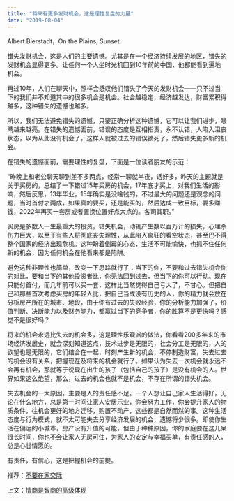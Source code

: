 ```yaml
---
title: "将来有更多发财机会，这是理性复盘的力量"
date: "2019-08-04"
---
```


 Albert Bierstadt，On the Plains, Sunset

  

错失发财机会，这是人们的主要遗憾。尤其是在一个经济持续发展的地区，错失的发财机会显得更多。让任何一个人坐时光机回到10年前的中国，他都能看到遍地机会。

再过10年，人们在聊天中，照样会感叹他们错失了今天的发财机会——只不过当下的我们并不知道其中的很多机会是机会。社会越稳定，经济越发达，财富累积得越多，这种错失的遗憾也越多。

所以，我们无法避免错失的遗憾，只要正确分析这种遗憾，它可以让我们进步，眼睛越来越亮。在错失的遗憾面前，错误的态度是互相指责，永不认错，人陷入沮丧状态，以为从此没有机会了，这样人就被过去的错误锁死了，然后错失更多新的机会。

在错失的遗憾面前，需要理性的复盘，下面是一位读者朋友的示范：

“昨晚上和老公聊天聊到差不多两点，经常一聊就半夜，话好多，昨天的主题就是关于买房的，总结了一下错过15年买房的机会，17年底才买上，对我们生活的影响，然后反思，13年毕业，15年确实是没啥钱的，不过最大的问题还是观念的问题，当时首付才两成，如果真的要买，还是能买的，然后达成一致目标，要多赚钱，2022年再买一套房或者置换位置好点大点的。各司其职。”

买房是多数人一生最重大的投资，错失机会，动辄产生数以百万计的损失，心理杀伤力巨大，以至于有些人将彻底丧失理性，从此陷入疯狂的看空状态，甚至巴不得整个国家的经济出现危机。这种盼着倒霉的心态，生活不可能愉快，也抓不住任何新的机会，因为任何机会在他看来都是陷阱。

避免这种非理性也简单，改变一下思路就行了：当下的你，不要和过去错失机会你的对比，要和当下的其他投资者比，你无法回到过去，但当下的你可以行动。现在只能付首付，而几年前可以买一套，这样比当然觉得自己亏大了，不甘心。但把自己和那些首次考虑买房的年轻人比，把自己当成没有历史的人，你的精力就会放在分析房产所在的城市、地段，由于你有过去的失败经验，你的分析能力加强了，价值判断、决断能力以及财务能力，都赢过当下的竞争者，你的胜算不是更快吗？感觉不是很好吗？

将来的机会永远比失去的机会多，这是理性乐观派的做法，你看看200多年来的市场经济发展史，就会深刻知道这点，技术进步是无限的，社会分工是无限的，人的欲望也是无限的，它们结合在一起，时刻产生新的机会，不停制造财富，失去过去的机会没有关系，把握现在及将来的机会就行了。如果认为失去一次机会就永远不会再有机会，那就等于说现在出生的孩子（包括自己的孩子）是没有机会的人。世界如果这么绝望，那么，过去的机会也就不是机会，不存在所谓的错失机会。

失去机会的一大原因，主要是人的责任感不足。一个人想让自己家人生活得好，无论在什么地方，总是第一时间让家人安居乐业，你会努力工作，你会提升家人的物质条件，往机会更好的地方迁移，购置不动产，这些都是自然而然的事。这种生活态度与行为模式，就不太可能失去分享经济发展的机会，遗憾将少很多。即使你生活在偏远的小城市，房产没有升值的可能，但由于种种原因，你的家庭要在这儿呆很长时间，你也不会让家人无房可住，为家人的安定与幸福买单，有责任感的人，总是心甘情愿的。

有责任，有信心，这是把握机会的前提。

  

推荐：[不要在家交际](http://mp.weixin.qq.com/s?__biz=MjM5NDU0Mjk2MQ==&mid=2651625652&idx=1&sn=eb347713c09f46f7dbbad498a2bbca88&chksm=bd7e1caa8a0995bcde213107ebaff14de1c834ba7b4a63d3b47887935f94aed67e086144c144&scene=21#wechat_redirect)  

上文：[情商是智商的高级体现](http://mp.weixin.qq.com/s?__biz=MjM5NDU0Mjk2MQ==&mid=2651634405&idx=1&sn=2dd1e33500035369c97d370d3ec2d2f5&chksm=bd7e3efb8a09b7ed484688c59956bf2a4cfdc5602ad87b76c3350568706a372f487728ae203d&scene=21#wechat_redirect)
